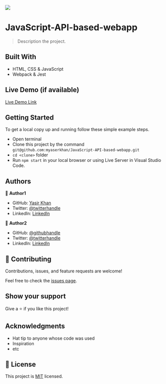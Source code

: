![](https://img.shields.io/badge/Microverse-blueviolet)

# JavaScript-API-based-webapp

> Description the project.


## Built With

- HTML, CSS & JavaScript
- Webpack & Jest

## Live Demo (if available)

[Live Demo Link](https://livedemo.com)


## Getting Started


To get a local copy up and running follow these simple example steps.

- Open terminal
- Clone this project by the command `git@github.com:myaserkhan/JavaScript-API-based-webapp.git`
- `cd <clone>` folder
- Run `npm start` in your local browser or using Live Server in Visual Studio Code.



## Authors

👤 **Author1**

- GitHub: [Yasir Khan](https://github.com/githubhandle)
- Twitter: [@twitterhandle](https://twitter.com/twitterhandle)
- LinkedIn: [LinkedIn](https://linkedin.com/in/linkedinhandle)

👤 **Author2**

- GitHub: [@githubhandle](https://github.com/githubhandle)
- Twitter: [@twitterhandle](https://twitter.com/twitterhandle)
- LinkedIn: [LinkedIn](https://linkedin.com/in/linkedinhandle)

## 🤝 Contributing

Contributions, issues, and feature requests are welcome!

Feel free to check the [issues page](../../issues/).

## Show your support

Give a ⭐️ if you like this project!

## Acknowledgments

- Hat tip to anyone whose code was used
- Inspiration
- etc

## 📝 License

This project is [MIT](./LICENSE) licensed.
